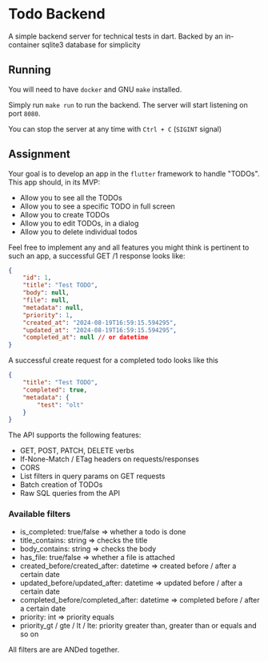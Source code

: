 # Todo Backend

A simple backend server for technical tests in dart. Backed by an in-container sqlite3 database for simplicity

## Running

You will need to have `docker` and GNU `make` installed.

Simply run `make run` to run the backend.
The server will start listening on port `8080`.

You can stop the server at any time with `Ctrl + C` (`SIGINT` signal)

## Assignment

Your goal is to develop an app in the `flutter` framework to handle "TODOs". This app should, in its MVP:

- Allow you to see all the TODOs
- Allow you to see a specific TODO in full screen
- Allow you to create TODOs
- Allow you to edit TODOs, in a dialog
- Allow you to delete individual todos

Feel free to implement any and all features you might think is pertinent to such an app,
a successful GET /1 response looks like:

```json
{
    "id": 1,
    "title": "Test TODO",
    "body": null,
    "file": null,
    "metadata": null,
    "priority": 1,
    "created_at": "2024-08-19T16:59:15.594295",
    "updated_at": "2024-08-19T16:59:15.594295",
    "completed_at": null // or datetime
}
```

A successful create request for a completed todo looks like this

```json
{
    "title": "Test TODO",
    "completed": true,
    "metadata": {
        "test": "olt"
    }
}
```

The API supports the following features:

- GET, POST, PATCH, DELETE verbs
- If-None-Match / ETag headers on requests/responses
- CORS
- List filters in query params on GET requests
- Batch creation of TODOs
- Raw SQL queries from the API

### Available filters

- is_completed: true/false => whether a todo is done
- title_contains: string => checks the title
- body_contains: string => checks the body
- has_file: true/false => whether a file is attached
- created_before/created_after: datetime => created before / after a certain date
- updated_before/updated_after: datetime => updated before / after a certain date
- completed_before/completed_after: datetime => completed before / after a certain date
- priority: int => priority equals
- priority_gt / gte / lt / lte: priority greater than, greater than or equals and so on

All filters are are ANDed together.

